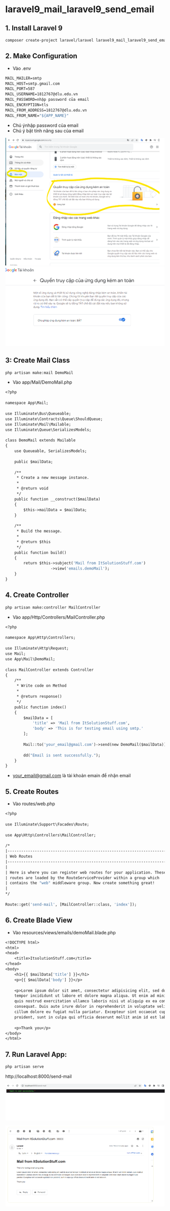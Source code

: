 # laravel9_mail_laravel9_send_email
## 1. Install Laravel 9
```Dockerfile
composer create-project laravel/laravel laravel9_mail_laravel9_send_email
```
## 2. Make Configuration
-  Vào .env 
```Dockerfile
MAIL_MAILER=smtp
MAIL_HOST=smtp.gmail.com
MAIL_PORT=587
MAIL_USERNAME=1812767@dlu.edu.vn
MAIL_PASSWORD=nhập password của email
MAIL_ENCRYPTION=tls
MAIL_FROM_ADDRESS=1812767@dlu.edu.vn
MAIL_FROM_NAME="${APP_NAME}"
```
- Chú ýnhập password của email
- Chú ý bật tính năng sau của email

![Container](a2.png)
![Container](a1.png)

## 3:  Create Mail Class
```Dockerfile
php artisan make:mail DemoMail
```
- Vào app/Mail/DemoMail.php
```Dockerfile
<?php
  
namespace App\Mail;
  
use Illuminate\Bus\Queueable;
use Illuminate\Contracts\Queue\ShouldQueue;
use Illuminate\Mail\Mailable;
use Illuminate\Queue\SerializesModels;
  
class DemoMail extends Mailable
{
    use Queueable, SerializesModels;
  
    public $mailData;
  
    /**
     * Create a new message instance.
     *
     * @return void
     */
    public function __construct($mailData)
    {
        $this->mailData = $mailData;
    }
  
    /**
     * Build the message.
     *
     * @return $this
     */
    public function build()
    {
        return $this->subject('Mail from ItSolutionStuff.com')
                    ->view('emails.demoMail');
    }
}
```
## 4.  Create Controller
```Dockerfile
php artisan make:controller MailController
```
- Vào app/Http/Controllers/MailController.php
```Dockerfile
<?php
  
namespace App\Http\Controllers;
  
use Illuminate\Http\Request;
use Mail;
use App\Mail\DemoMail;
  
class MailController extends Controller
{
    /**
     * Write code on Method
     *
     * @return response()
     */
    public function index()
    {
        $mailData = [
            'title' => 'Mail from ItSolutionStuff.com',
            'body' => 'This is for testing email using smtp.'
        ];
         
        Mail::to('your_email@gmail.com')->send(new DemoMail($mailData));
           
        dd("Email is sent successfully.");
    }
}
```
- your_email@gmail.com là tài khoản emain để nhận email
## 5. Create Routes
-  Vào routes/web.php
```Dockerfile
<?php
  
use Illuminate\Support\Facades\Route;
  
use App\Http\Controllers\MailController;
  
/*
|--------------------------------------------------------------------------
| Web Routes
|--------------------------------------------------------------------------
|
| Here is where you can register web routes for your application. These
| routes are loaded by the RouteServiceProvider within a group which
| contains the "web" middleware group. Now create something great!
|
*/
  
Route::get('send-mail', [MailController::class, 'index']);
```
## 6. Create Blade View
-  Vào resources/views/emails/demoMail.blade.php
```Dockerfile
<!DOCTYPE html>
<html>
<head>
    <title>ItsolutionStuff.com</title>
</head>
<body>
    <h1>{{ $mailData['title'] }}</h1>
    <p>{{ $mailData['body'] }}</p>
  
    <p>Lorem ipsum dolor sit amet, consectetur adipisicing elit, sed do eiusmod
    tempor incididunt ut labore et dolore magna aliqua. Ut enim ad minim veniam,
    quis nostrud exercitation ullamco laboris nisi ut aliquip ex ea commodo
    consequat. Duis aute irure dolor in reprehenderit in voluptate velit esse
    cillum dolore eu fugiat nulla pariatur. Excepteur sint occaecat cupidatat non
    proident, sunt in culpa qui officia deserunt mollit anim id est laborum.</p>
     
    <p>Thank you</p>
</body>
</html>
```
## 7. Run Laravel App:
```Dockerfile
php artisan serve
```
http://localhost:8000/send-mail

![Container](a3.png)

![Container](a.png)



